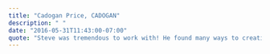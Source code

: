 ```yaml
---
title: "Cadogan Price, CADOGAN"
description: " "
date: "2016-05-31T11:43:00-07:00"
quote: "Steve was tremendous to work with! He found many ways to creatively blend design and customer experience to drive both great engagement and conversions. His thought leadership throughout our project helped us to deliver a stable and healthy environment that is highly customizable. I recommend partnering with Steve if you are looking to build a Shopify Store!"
---
```

